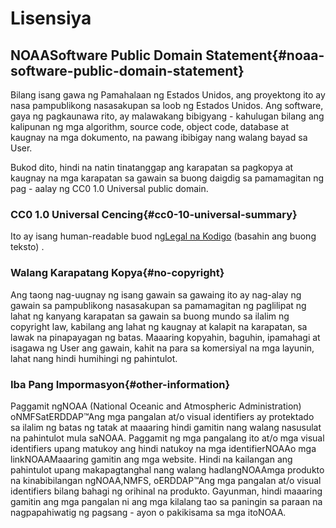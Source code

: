 # Lisensiya

## NOAASoftware Public Domain Statement{#noaa-software-public-domain-statement} 

Bilang isang gawa ng Pamahalaan ng Estados Unidos, ang proyektong ito ay nasa pampublikong nasasakupan sa loob ng Estados Unidos. Ang software, gaya ng pagkaunawa rito, ay malawakang bibigyang - kahulugan bilang ang kalipunan ng mga algorithm, source code, object code, database at kaugnay na mga dokumento, na pawang ibibigay nang walang bayad sa User.

Bukod dito, hindi na natin tinatanggap ang karapatan sa pagkopya at kaugnay na mga karapatan sa gawain sa buong daigdig sa pamamagitan ng pag - aalay ng CC0 1.0 Universal public domain.

### CC0 1.0 Universal Cencing{#cc0-10-universal-summary} 

Ito ay isang human-readable buod ng[Legal na Kodigo](https://github.com/ERDDAP/erddap/blob/main/LICENSE)  (basahin ang buong teksto) .

### Walang Karapatang Kopya{#no-copyright} 

Ang taong nag-uugnay ng isang gawain sa gawaing ito ay nag-alay ng gawain sa pampublikong nasasakupan sa pamamagitan ng paglilipat ng lahat ng kanyang karapatan sa gawain sa buong mundo sa ilalim ng copyright law, kabilang ang lahat ng kaugnay at kalapit na karapatan, sa lawak na pinapayagan ng batas. Maaaring kopyahin, baguhin, ipamahagi at isagawa ng User ang gawain, kahit na para sa komersiyal na mga layunin, lahat nang hindi humihingi ng pahintulot.

### Iba Pang Impormasyon{#other-information} 

Paggamit ngNOAA  (National Oceanic and Atmospheric Administration) oNMFSatERDDAP™Ang mga pangalan at/o visual identifiers ay protektado sa ilalim ng batas ng tatak at maaaring hindi gamitin nang walang nasusulat na pahintulot mula saNOAA. Paggamit ng mga pangalang ito at/o mga visual identifiers upang matukoy ang hindi natukoy na mga identifierNOAAo mga linkNOAAMaaaring gamitin ang mga website. Hindi na kailangan ang pahintulot upang makapagtanghal nang walang hadlangNOAAmga produkto na kinabibilangan ngNOAA,NMFS, oERDDAP™Ang mga pangalan at/o visual identifiers bilang bahagi ng orihinal na produkto. Gayunman, hindi maaaring gamitin ang mga pangalan ni ang mga kilalang tao sa paningin sa paraan na nagpapahiwatig ng pagsang - ayon o pakikisama sa mga itoNOAA.

